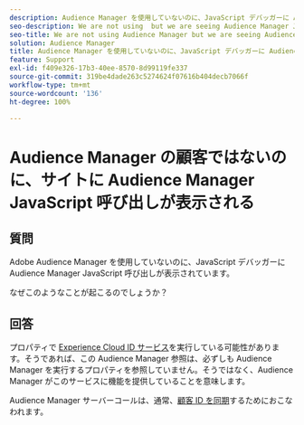```yaml
---
description: Audience Manager を使用していないのに、JavaScript デバッガーに Audience Manager JavaScript 呼び出しが表示されています。なぜですか？
seo-description: We are not using  but we are seeing Audience Manager Javascript calls in the Javascript debugger - Why?
seo-title: We are not using Audience Manager but we are seeing Audience Manager Javascript calls in the Javascript debugger - Why?
solution: Audience Manager
title: Audience Manager を使用していないのに、JavaScript デバッガーに Audience Manager JavaScript 呼び出しが表示されています。なぜですか？
feature: Support
exl-id: f409e326-17b3-40ee-8570-8d99119fe337
source-git-commit: 319be4dade263c5274624f07616b404decb7066f
workflow-type: tm+mt
source-wordcount: '136'
ht-degree: 100%

---
```


# Audience Manager の顧客ではないのに、サイトに Audience Manager JavaScript 呼び出しが表示される

## 質問

Adobe Audience Manager を使用していないのに、JavaScript デバッガーに Audience Manager JavaScript 呼び出しが表示されています。

なぜこのようなことが起こるのでしょうか？

## 回答

プロパティで [Experience Cloud ID サービス](https://experienceleague.adobe.com/docs/id-service/using/home.html?lang=ja)を実行している可能性があります。そうであれば、この Audience Manager 参照は、必ずしも Audience Manager を実行するプロパティを参照していません。そうではなく、Audience Manager がこのサービスに機能を提供していることを意味します。

Audience Manager サーバーコールは、通常、[顧客 ID を同期](https://experienceleague.adobe.com/docs/id-service/using/id-service-api/methods/setcustomerids.html?lang=ja)するためにおこなわれます。
